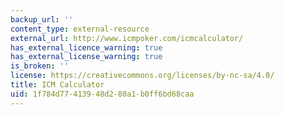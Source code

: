 ```yaml
---
backup_url: ''
content_type: external-resource
external_url: http://www.icmpoker.com/icmcalculator/
has_external_licence_warning: true
has_external_license_warning: true
is_broken: ''
license: https://creativecommons.org/licenses/by-nc-sa/4.0/
title: ICM Calculator
uid: 1f784d77-4139-48d2-80a1-b0ff6bd68caa
---
```

